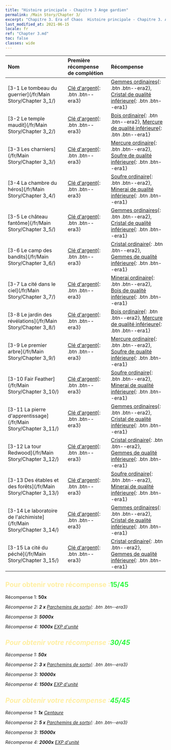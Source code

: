 ```yaml
---
title: "Histoire principale - Chapitre 3 Ange gardien"
permalink: /Main Story/Chapter 3/
excerpt: "Chapitre 3. Era of Chaos  Histoire principale - Chapitre 3. Ange gardien"
last_modified_at: 2021-06-15
locale: fr
ref: "Chapter 3.md"
toc: false
classes: wide
---
```


  | Nom |  Première récompense de complétion | Récompense |
  |:------------|:------------|:------------| 
  | [3-1 Le tombeau du guerrier](/fr/Main Story/Chapter 3_1/) | [Clé d'argent](/ItemsFR/con_693/){: .btn .btn--era3} | [Gemmes ordinaires](/ItemsFR/mat_10/){: .btn .btn--era2}, [Cristal de qualité inférieure](/ItemsFR/mat_5/){: .btn .btn--era1} |
  | [3-2 Le temple maudit](/fr/Main Story/Chapter 3_2/) | [Clé d'argent](/ItemsFR/con_693/){: .btn .btn--era3} | [Bois ordinaire](/ItemsFR/mat_7/){: .btn .btn--era2}, [Mercure de qualité inférieure](/ItemsFR/mat_2/){: .btn .btn--era1} |
  | [3-3 Les charniers](/fr/Main Story/Chapter 3_3/) | [Clé d'argent](/ItemsFR/con_693/){: .btn .btn--era3} | [Mercure ordinaire](/ItemsFR/mat_8/){: .btn .btn--era2}, [Soufre de qualité inférieure](/ItemsFR/mat_3/){: .btn .btn--era1} |
  | [3-4 La chambre du héros](/fr/Main Story/Chapter 3_4/) | [Clé d'argent](/ItemsFR/con_693/){: .btn .btn--era3} | [Soufre ordinaire](/ItemsFR/mat_9/){: .btn .btn--era2}, [Minerai de qualité inférieure](/ItemsFR/mat_1/){: .btn .btn--era1} |
  | [3-5 Le château fantôme](/fr/Main Story/Chapter 3_5/) | [Clé d'argent](/ItemsFR/con_693/){: .btn .btn--era3} | [Gemmes ordinaires](/ItemsFR/mat_10/){: .btn .btn--era2}, [Cristal de qualité inférieure](/ItemsFR/mat_5/){: .btn .btn--era1} |
  | [3-6 Le camp des bandits](/fr/Main Story/Chapter 3_6/) | [Clé d'argent](/ItemsFR/con_693/){: .btn .btn--era3} | [Cristal ordinaire](/ItemsFR/mat_11/){: .btn .btn--era2}, [Gemmes de qualité inférieure](/ItemsFR/mat_4/){: .btn .btn--era1} |
  | [3-7 La cité dans le ciel](/fr/Main Story/Chapter 3_7/) | [Clé d'argent](/ItemsFR/con_693/){: .btn .btn--era3} | [Minerai ordinaire](/ItemsFR/mat_6/){: .btn .btn--era2}, [Bois de qualité inférieure](/ItemsFR/mat_1/){: .btn .btn--era1} |
  | [3-8 Le jardin des révélations](/fr/Main Story/Chapter 3_8/) | [Clé d'argent](/ItemsFR/con_693/){: .btn .btn--era3} | [Bois ordinaire](/ItemsFR/mat_7/){: .btn .btn--era2}, [Mercure de qualité inférieure](/ItemsFR/mat_2/){: .btn .btn--era1} |
  | [3-9 Le premier arbre](/fr/Main Story/Chapter 3_9/) | [Clé d'argent](/ItemsFR/con_693/){: .btn .btn--era3} | [Mercure ordinaire](/ItemsFR/mat_8/){: .btn .btn--era2}, [Soufre de qualité inférieure](/ItemsFR/mat_3/){: .btn .btn--era1} |
  | [3-10 Fair Feather](/fr/Main Story/Chapter 3_10/) | [Clé d'argent](/ItemsFR/con_693/){: .btn .btn--era3} | [Soufre ordinaire](/ItemsFR/mat_9/){: .btn .btn--era2}, [Minerai de qualité inférieure](/ItemsFR/mat_1/){: .btn .btn--era1} |
  | [3-11 La pierre d'apprentissage](/fr/Main Story/Chapter 3_11/) | [Clé d'argent](/ItemsFR/con_693/){: .btn .btn--era3} | [Gemmes ordinaires](/ItemsFR/mat_10/){: .btn .btn--era2}, [Cristal de qualité inférieure](/ItemsFR/mat_5/){: .btn .btn--era1} |
  | [3-12 La tour Redwood](/fr/Main Story/Chapter 3_12/) | [Clé d'argent](/ItemsFR/con_693/){: .btn .btn--era3} | [Cristal ordinaire](/ItemsFR/mat_11/){: .btn .btn--era2}, [Gemmes de qualité inférieure](/ItemsFR/mat_4/){: .btn .btn--era1} |
  | [3-13 Des étables et des forêts](/fr/Main Story/Chapter 3_13/) | [Clé d'argent](/ItemsFR/con_693/){: .btn .btn--era3} | [Soufre ordinaire](/ItemsFR/mat_9/){: .btn .btn--era2}, [Minerai de qualité inférieure](/ItemsFR/mat_1/){: .btn .btn--era1} |
  | [3-14 Le laboratoire de l'alchimiste](/fr/Main Story/Chapter 3_14/) | [Clé d'argent](/ItemsFR/con_693/){: .btn .btn--era3} | [Gemmes ordinaires](/ItemsFR/mat_10/){: .btn .btn--era2}, [Cristal de qualité inférieure](/ItemsFR/mat_5/){: .btn .btn--era1} |
  | [3-15 La cité du péché](/fr/Main Story/Chapter 3_15/) | [Clé d'argent](/ItemsFR/con_693/){: .btn .btn--era3} | [Cristal ordinaire](/ItemsFR/mat_11/){: .btn .btn--era2}, [Gemmes de qualité inférieure](/ItemsFR/mat_4/){: .btn .btn--era1} |


## <span style="color: #ffeea0">Pour obtenir votre récompense :</span><span style="color: #27f73a">15/45</span>

 Récompense 1:  **50x** <i class="fas fa-gem"/>

 Récompense 2: **2 x** [Parchemins de sorts](/ItemsFR/con_694/){: .btn .btn--era3}

 Récompense 3:  **5000x** <i class="fas fa-coins"/>

 Récompense 4:  **1000x** [EXP d'unité](/ItemsFR/con_902/)



## <span style="color: #ffeea0">Pour obtenir votre récompense :</span><span style="color: #27f73a">30/45</span>

 Récompense 1:  **50x** <i class="fas fa-gem"/>

 Récompense 2: **3 x** [Parchemins de sorts](/ItemsFR/con_694/){: .btn .btn--era3}

 Récompense 3:  **10000x** <i class="fas fa-coins"/>

 Récompense 4:  **1500x** [EXP d'unité](/ItemsFR/con_902/)



## <span style="color: #ffeea0">Pour obtenir votre récompense :</span><span style="color: #27f73a">45/45</span>

 Récompense 1:  **1x** [Centaure](/fr/units/Centaur/)

 Récompense 2: **5 x** [Parchemins de sorts](/ItemsFR/con_694/){: .btn .btn--era3}

 Récompense 3:  **15000x** <i class="fas fa-coins"/>

 Récompense 4:  **2000x** [EXP d'unité](/ItemsFR/con_902/)

